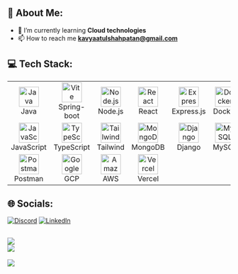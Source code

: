 ## 💫 About Me:
- 🌱 I’m currently learning **Cloud technologies**<br>
- 📫 How to reach me **kavyaatulshahpatan@gmail.com**<br>

## 💻 Tech Stack:
<table align="center">
  <tr>
    <td align="center" width="90">
      <img src="https://techstack-generator.vercel.app/java-icon.svg" width="45" height="45" alt="Java" title="Java" />
      <br>Java
    </td>
     <td align="center" width="90">
      <img src="https://skillicons.dev/icons?i=spring" width="45" height="45" alt="Vite" title="Vite" />
      <br>Spring-boot
    </td>
    <td align="center" width="90">
      <img src="https://skillicons.dev/icons?i=nodejs" width="45" height="45" alt="Node.js" title="Node.js" />
      <br>Node.js
    </td>
    <td align="center" width="90">
      <img src="https://techstack-generator.vercel.app/react-icon.svg" width="45" height="45" alt="React" title="React" />
      <br>React
    </td>
    <td align="center" width="90">
      <img src="https://skillicons.dev/icons?i=express" width="45" height="45" alt="Express.js" title="Express.js" />
      <br>Express.js
    </td>
    <td align="center" width="90">
      <img src="https://skillicons.dev/icons?i=docker" width="45" height="45" alt="Docker" title="Docker" />
      <br>Docker
    </td>
    <td align="center" width="90">
      <img src="https://techstack-generator.vercel.app/cpp-icon.svg" width="45" height="45" alt="C++" title="C++" />
      <br>C++
    </td>
    
  </tr>
  <tr>
    <td align="center" width="90">
      <img src="https://techstack-generator.vercel.app/js-icon.svg" width="45" height="45" alt="JavaScript" title="JavaScript" />
      <br>JavaScript
    </td>
    <td align="center" width="90">
      <img src="https://techstack-generator.vercel.app/ts-icon.svg" width="45" height="45" alt="TypeScript" title="TypeScript" />
      <br>TypeScript
    </td>
     <td align="center" width="90">
      <img src="https://skillicons.dev/icons?i=tailwind" width="45" height="45" alt="Tailwind CSS" title="Tailwind" />
      <br>Tailwind
    </td>
    <td align="center" width="90">
      <img src="https://skillicons.dev/icons?i=mongodb" width="45" height="45" alt="MongoDB" title="MongoDB" />
      <br>MongoDB
    </td>
    <td align="center" width="90">
      <img src="https://techstack-generator.vercel.app/django-icon.svg" width="45" height="45" alt="Django" title="Django" />
      <br>Django
    </td>
    <td align="center" width="90">
      <img src="https://techstack-generator.vercel.app/mysql-icon.svg" width="45" height="45" alt="MySQL" title="MySQL" />
      <br>MySQL
    </td>
    <td align="center" width="90">
      <img src="https://skillicons.dev/icons?i=go" width="45" height="45" alt="Golang" title="GO" />
      <br>Do
    </td>
  </tr>
  <tr>
    <td align="center" width="90">
      <img src="https://skillicons.dev/icons?i=postman" width="45" height="45" alt="Postman" title="Postman" />
      <br>Postman
    </td>
    <td align="center" width="90">
      <img src="https://skillicons.dev/icons?i=gcp" width="45" height="45" alt="Google Cloud Platform" title="GCP" />
      <br>GCP
    </td>
    <td align="center" width="90">
      <img src="https://techstack-generator.vercel.app/aws-icon.svg" width="45" height="45" alt="Amazon Web Services" title="AWS" />
      <br>AWS
    </td>
    <td align="center" width="90">
      <img src="https://skillicons.dev/icons?i=vercel" width="45" height="45" alt="Vercel" title="Vercel" />
      <br>Vercel
    </td>
    
  </tr>
</table>

## 🌐 Socials:
[![Discord](https://img.shields.io/badge/discord-36393e?style=for-the-badge&logo=discord&logoColor=#5865F2)](https://discordapp.com/users/1093437938005704744)
[![LinkedIn](https://img.shields.io/badge/linkedin-0072b1?style=for-the-badge&logo=linkedin&logoColor=#0A66C2)](https://www.linkedin.com/in/kavya-shah-/)


<!--# 💻 Tech Stack:
![C](https://img.shields.io/badge/c-%2300599C.svg?style=for-the-badge&logo=c&logoColor=white) ![C++](https://img.shields.io/badge/c++-%2300599C.svg?style=for-the-badge&logo=c%2B%2B&logoColor=white) ![Go](https://img.shields.io/badge/go-%2300ADD8.svg?style=for-the-badge&logo=go&logoColor=white) ![HTML5](https://img.shields.io/badge/html5-%23E34F26.svg?style=for-the-badge&logo=html5&logoColor=white) ![JavaScript](https://img.shields.io/badge/javascript-%23323330.svg?style=for-the-badge&logo=javascript&logoColor=%23F7DF1E) ![PHP](https://img.shields.io/badge/php-%23777BB4.svg?style=for-the-badge&logo=php&logoColor=white) ![Google Cloud](https://img.shields.io/badge/Google%20Cloud-%234285F4.svg?style=for-the-badge&logo=google-cloud&logoColor=white)
# 📊 GitHub Stats:
![](https://github-readme-stats.vercel.app/api?username=Kavyashah26&theme=dark&hide_border=false&include_all_commits=true&count_private=false)<br/>
-->
![](https://github-readme-streak-stats.herokuapp.com/?user=Kavyashah26&theme=dark&hide_border=false)<br/>
![](https://github-readme-stats.vercel.app/api/top-langs/?username=Kavyashah26&theme=dark&hide_border=false&include_all_commits=true&count_private=false&layout=compact)
---
[![](https://visitcount.itsvg.in/api?id=Kavyashah26&icon=0&color=0)](https://visitcount.itsvg.in)

<!-- Proudly created with GPRM ( https://gprm.itsvg.in ) -->
